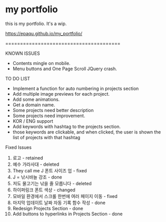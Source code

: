 # my portfolio
this is my portfolio. It's a wip.

https://epaqu.github.io/my_portfolio/

=======================================

KNOWN ISSUES
* Contents mingle on mobile.
* Menu buttons and One Page Scroll JQuery crash.

TO DO LIST
* Implement a function for auto numbering in projects section
* Add multiple image previews for each project.
* Add some animations.
* Get a domain name.
* Some projects need better description
* Some projects need improvement.
* KOR / ENG support
* Add keywords with hashtag to the projects section.
* those keywords are clickable, and when clicked, the user is shown the list of projects with that hashtag

Fixed Issues
1) 로고 - retained
2) 예수 가라사대 - deleted
3) They call me J 폰트 사이즈 업 - fixed
4) J = 낚시바늘 강조 - done
5) 저도 물고기는 낚을 줄 모릅니다 - deleted
6) 하이퍼링크 폰트 색상 - changed
7) 모바일 환경에서 스크롤 한번에 여러 페이지 이동 - fixed
8) 마지막 업데이트 날짜 자동 기록 함수 작성 - done
9) Redesign Projects Section - done
10) Add buttons to hyperlinks in Projects Section - done